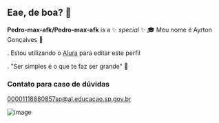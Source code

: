 ## Eae, de boa? 💫

**Pedro-max-afk/Pedro-max-afk** is a ✨ _special_ ✨
🎓 Meu nome é Ayrton Gonçalves 👑

. Estou utilizando o [Alura](https://www.alura.com.br) para editar este perfil

. "Ser simples é o que te faz ser grande" 🖤


### Contato para caso de dúvidas ###

00001118880857sp@al.educacao.sp.gov.br


![image](https://github.com/user-attachments/assets/20194d52-e002-432f-9af6-d6f9b2220317)
